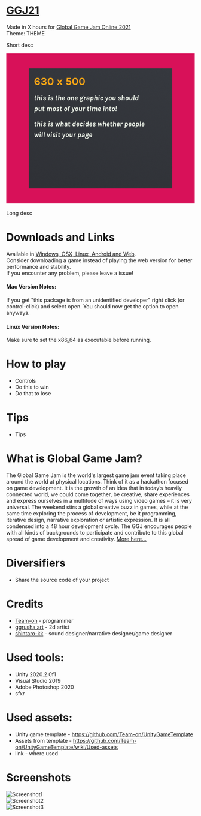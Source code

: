  # [GGJ21](https://teamon.itch.io/ggj21)
Made in X hours for [Global Game Jam Online 2021](https://globalgamejam.org/2021/)  
Theme: THEME  

Short desc  

![Cover](ItchioPage/CoverImage.png) 

Long desc  


# Downloads and Links
Available in [Windows, OSX, Linux, Android and Web](https://teamon.itch.io/ggj21).  
Consider downloading a game instead of playing the web version for better performance and stability.  
If you encounter any problem, please leave a issue!  

#### Mac Version Notes:
If you get "this package is from an unidentified developer" right click (or control-click) and select open. You should now get the option to open anyways.

#### Linux Version Notes:
Make sure to set the x86_64 as executable before running.


#  How to play
 * Controls
 * Do this to win
 * Do that to lose
 
#  Tips
 * Tips


# What is Global Game Jam?
The Global Game Jam is the world's largest game jam event taking place around the world at physical locations. Think of it as a hackathon focused on game development. It is the growth of an idea that in today’s heavily connected world, we could come together, be creative, share experiences and express ourselves in a multitude of ways using video games – it is very universal. The weekend stirs a global creative buzz in games, while at the same time exploring the process of development, be it programming, iterative design, narrative exploration or artistic expression. It is all condensed into a 48 hour development cycle. The GGJ encourages people with all kinds of backgrounds to participate and contribute to this global spread of game development and creativity. [More here...](https://globalgamejam.org/about)


# Diversifiers
 * Share the source code of your project


# Credits
 * [Team-on](https://github.com/Team-on) - programmer
 * [ggrusha art](https://www.instagram.com/ggrusha_art/) - 2d artist
 * [shintaro-kk](https://www.instagram.com/shintaro_kk) - sound designer/narrative designer/game designer


# Used tools:
 * Unity 2020.2.0f1
 * Visual Studio 2019
 * Adobe Photoshop 2020
 * sfxr


# Used assets:
 * Unity game template - https://github.com/Team-on/UnityGameTemplate
 * Assets from template - https://github.com/Team-on/UnityGameTemplate/wiki/Used-assets
 * link - where used


# Screenshots
![Screenshot1](Screenshots/Screenshot1.png)  
![Screenshot2](Screenshots/Screenshot2.png)  
![Screenshot3](Screenshots/Screenshot3.png)  
